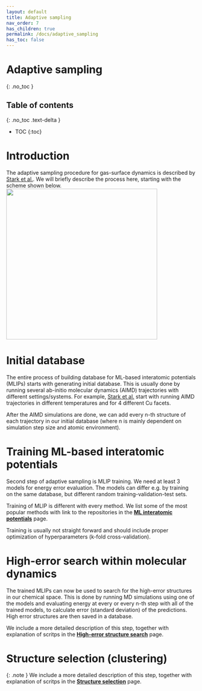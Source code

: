 ```yaml
---
layout: default
title: Adaptive sampling
nav_order: 7
has_children: true
permalink: /docs/adaptive_sampling
has_toc: false
---
```


# Adaptive sampling
{: .no_toc }

## Table of contents
{: .no_toc .text-delta }

- TOC
{:toc}

# Introduction
The adaptive sampling procedure for gas-surface dynamics is described by [Stark et al.](https://arxiv.org/abs/2305.10873). We will briefly describe the process here, starting with the scheme shown below.
<img src="https://github.com/wgst/ml-gas-surface/blob/main/docs/figures/adaptive_sampling_scheme.png?raw=true" width="400">


# Initial database
The entire process of building database for ML-based interatomic potentials (MLIPs) starts with generating initial database. This is usually done by running several ab-initio molecular dynamics (AIMD) trajectories with different settings/systems. For example, [Stark et al.](https://arxiv.org/abs/2305.10873) start with running AIMD trajectories in different temperatures and for 4 different Cu facets.

After the AIMD simulations are done, we can add every n-th structure of each trajectory in our initial database (where n is mainly dependent on simulation step size and atomic environment).

# Training ML-based interatomic potentials
Second step of adaptive sampling is MLIP training. We need at least 3 models for energy error evaluation. The models can differ e.g. by training on the same database, but different random training-validation-test sets.

Training of MLIP is different with every method. We list some of the most popular methods with link to the repositories in the [**ML interatomic potentials**](https://wgst.github.io/ml-gas-surface/mlips.html) page.

Training is usually not straight forward and should include proper optimization of hyperparameters (k-fold cross-validation).

# High-error search within molecular dynamics
The trained MLIPs can now be used to search for the high-error structures in our chemical space. This is done by running MD simulations using one of the models and evaluating energy at every or every n-th step with all of the trained models, to calculate error (standard deviation) of the predictions. High error structures are then saved in a database.

We include a more detailed description of this step, together with explanation of scritps in  the [**High-error structure search**](https://wgst.github.io/ml-gas-surface/adaptive_sampling/high_error_structure_search.html) page.

# Structure selection (clustering)

{: .note }
We include a more detailed description of this step, together with explanation of scritps in  the [**Structure selection**](https://wgst.github.io/ml-gas-surface/adaptive_sampling/clustering.html) page.